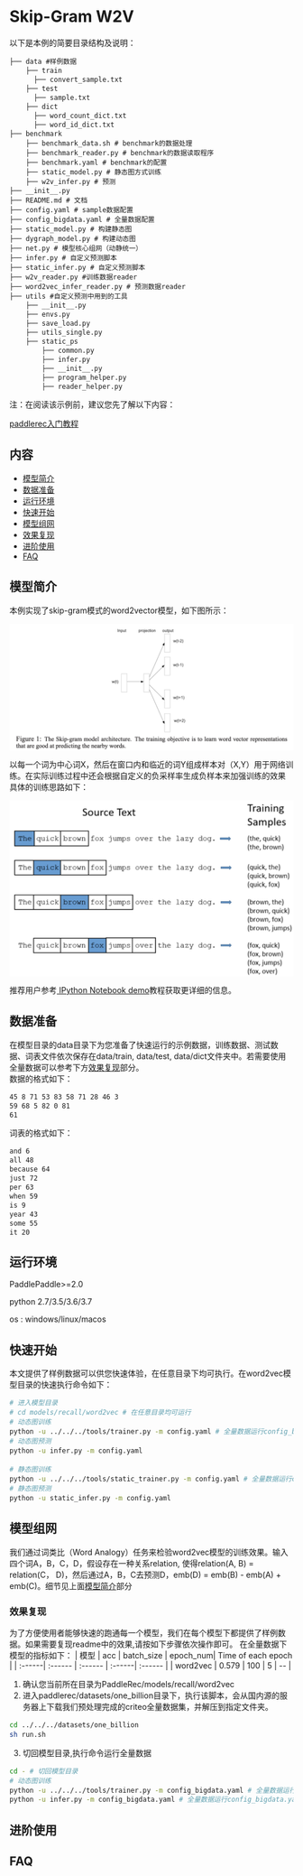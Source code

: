 # Skip-Gram W2V

以下是本例的简要目录结构及说明： 

```
├── data #样例数据
    ├── train
      ├── convert_sample.txt
    ├── test
      ├── sample.txt
    ├── dict
      ├── word_count_dict.txt
      ├── word_id_dict.txt
├── benchmark 
    ├── benchmark_data.sh # benchmark的数据处理
    ├── benchmark_reader.py # benchmark的数据读取程序
    ├── benchmark.yaml # benchmark的配置
    ├── static_model.py # 静态图方式训练
    ├── w2v_infer.py # 预测
├── __init__.py
├── README.md # 文档
├── config.yaml # sample数据配置
├── config_bigdata.yaml # 全量数据配置
├── static_model.py # 构建静态图
├── dygraph_model.py # 构建动态图
├── net.py # 模型核心组网（动静统一）
├── infer.py # 自定义预测脚本
├── static_infer.py # 自定义预测脚本
├── w2v_reader.py #训练数据reader
├── word2vec_infer_reader.py # 预测数据reader
├── utils #自定义预测中用到的工具
    ├── __init__.py
    ├── envs.py
    ├── save_load.py
    ├── utils_single.py
    ├── static_ps
        ├── common.py
        ├── infer.py
        ├── __init__.py
        ├── program_helper.py
        ├── reader_helper.py
```

注：在阅读该示例前，建议您先了解以下内容：

[paddlerec入门教程](https://github.com/PaddlePaddle/PaddleRec/blob/master/README.md)

## 内容

- [模型简介](#模型简介)
- [数据准备](#数据准备)
- [运行环境](#运行环境)
- [快速开始](#快速开始)
- [模型组网](#模型组网)
- [效果复现](#效果复现)
- [进阶使用](#进阶使用)
- [FAQ](#FAQ)

## 模型简介
本例实现了skip-gram模式的word2vector模型，如下图所示：
<p align="center">
<img align="center" src="../../../doc/imgs/word2vec.png">
<p>
以每一个词为中心词X，然后在窗口内和临近的词Y组成样本对（X,Y）用于网络训练。在实际训练过程中还会根据自定义的负采样率生成负样本来加强训练的效果  
具体的训练思路如下：  
<p align="center">
<img align="center" src="../../../doc/imgs/w2v_train.png">
<p>

推荐用户参考[ IPython Notebook demo](https://aistudio.baidu.com/aistudio/projectDetail/124377)教程获取更详细的信息。

## 数据准备
在模型目录的data目录下为您准备了快速运行的示例数据，训练数据、测试数据、词表文件依次保存在data/train, data/test, data/dict文件夹中。若需要使用全量数据可以参考下方[效果复现](#效果复现)部分。  
数据的格式如下：  
```
45 8 71 53 83 58 71 28 46 3
59 68 5 82 0 81
61
```
词表的格式如下：  
```
and 6
all 48
because 64
just 72
per 63
when 59
is 9
year 43
some 55
it 20
```

## 运行环境
PaddlePaddle>=2.0

python 2.7/3.5/3.6/3.7

os : windows/linux/macos 

## 快速开始
本文提供了样例数据可以供您快速体验，在任意目录下均可执行。在word2vec模型目录的快速执行命令如下： 
```bash
# 进入模型目录
# cd models/recall/word2vec # 在任意目录均可运行
# 动态图训练
python -u ../../../tools/trainer.py -m config.yaml # 全量数据运行config_bigdata.yaml 
# 动态图预测
python -u infer.py -m config.yaml 

# 静态图训练
python -u ../../../tools/static_trainer.py -m config.yaml # 全量数据运行config_bigdata.yaml 
# 静态图预测
python -u static_infer.py -m config.yaml 
``` 
## 模型组网
我们通过词类比（Word Analogy）任务来检验word2vec模型的训练效果。输入四个词A，B，C，D，假设存在一种关系relation, 使得relation(A, B) = relation(C， D)，然后通过A，B，C去预测D，emb(D) = emb(B) - emb(A) + emb(C)。细节见上面[模型简介](#模型简介)部分

### 效果复现
为了方便使用者能够快速的跑通每一个模型，我们在每个模型下都提供了样例数据。如果需要复现readme中的效果,请按如下步骤依次操作即可。 
在全量数据下模型的指标如下：
| 模型 | acc | batch_size | epoch_num| Time of each epoch |
| :------| :------ | :------ | :------| :------ | 
| word2vec | 0.579 | 100 | 5 | -- |

1. 确认您当前所在目录为PaddleRec/models/recall/word2vec 
2. 进入paddlerec/datasets/one_billion目录下，执行该脚本，会从国内源的服务器上下载我们预处理完成的criteo全量数据集，并解压到指定文件夹。
``` bash
cd ../../../datasets/one_billion
sh run.sh
``` 
3. 切回模型目录,执行命令运行全量数据
```bash
cd - # 切回模型目录
# 动态图训练
python -u ../../../tools/trainer.py -m config_bigdata.yaml # 全量数据运行config_bigdata.yaml 
python -u infer.py -m config_bigdata.yaml # 全量数据运行config_bigdata.yaml 
```

## 进阶使用
  
## FAQ
